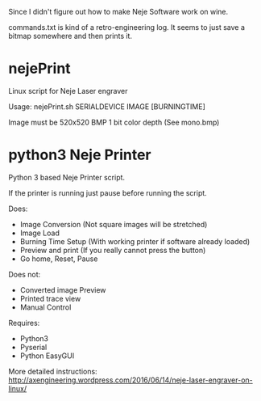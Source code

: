Since I didn't figure out how to make Neje Software work on wine.

commands.txt is kind of a retro-engineering log.
It seems to just save a bitmap somewhere and then prints it.

# nejePrint
Linux script for Neje Laser engraver

Usage:
nejePrint.sh SERIALDEVICE IMAGE [BURNINGTIME]

Image must be 520x520 BMP 1 bit color depth (See mono.bmp)



# python3 Neje Printer
Python 3 based Neje Printer script.

If the printer is running just pause before running the script.

Does:
* Image Conversion (Not square images will be stretched)
* Image Load
* Burning Time Setup (With working printer if software already loaded)
* Preview and print (If you really cannot press the button)
* Go home, Reset, Pause

Does not:
* Converted image Preview
* Printed trace view
* Manual Control



Requires:
* Python3
* Pyserial
* Python EasyGUI


More detailed instructions:
http://axengineering.wordpress.com/2016/06/14/neje-laser-engraver-on-linux/
